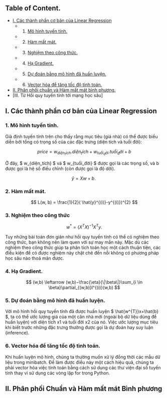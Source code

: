 
## Table of Content. 
- [I. Các thành phần cơ bản của Linear Regression]()
	- 1. [Mô hình tuyến tính.]()
	- 2. [Hàm mất mát.]()
	- 3. [Nghiệm theo công thức.]()
	- 4. [Hạ Gradient.]()
	- 5. [Dự đoán bằng mô hình đã huấn luyện.]()
	- 6. [Vector hóa để tăng tốc độ tình toán.]()
- [II. Phân phối chuẩn và Hàm mất mát bình phương.]()
- [III. Từ Hồi quy tuyến tính tới mạng học sâu]

## I. Các thành phần cơ bản của Linear Regression

### 1. Mô hình tuyến tính.

Giả định tuyến tính trên cho thấy rằng mục tiêu (giá nhà) có thể được biểu diễn bởi tổng có trọng số của các đặc trưng (diện tích và tuổi đời):

$$ 
price = w_{diện_tích}.diện_tích + w_{tuổi_đời}.tuổi_đời + b 
$$

Ở đây,  $ w_{diện_tích} $ và $ w_{tuổi_đời} $ được gọi là các trọng số, và  b  được gọi là hệ số điều chỉnh (còn được gọi là độ dời).

$$
 \hat{y}=Xw+b.\
$$

### 2. Hàm mất mát.

$$
L(w, b) = \frac{1}{2}( \hat{y}^{(i)}-y^{(i)})^{2} 
$$

### 3. Nghiệm theo công thức

$$ 
w^{*}=(X^{T}X)^{−1}X^{T}y. 
$$

Tuy những bài toán đơn giản như hồi quy tuyến tính có thể có nghiệm theo công thức, bạn không nên làm quen với sự may mắn này. Mặc dù các nghiệm theo công thức giúp ta phân tích toán học một cách thuận tiện, các điều kiện để có được nghiệm này chặt chẽ đến nỗi không có phương pháp học sâu nào thoả mãn được.

### 4. Hạ Gradient.

$$
(w,b) \leftarrow (w,b)−\frac{\eta}{\|\beta\|}\sum_{i \in \beta}\partial_{(w,b)}l^{(i)}(w,b) 
$$


### 5. Dự đoán bằng mô hình đã huấn luyện.

Với mô hình hồi quy tuyến tính đã được huấn luyện $ \hat{w^{T}}x+\hat{b} $, ta có thể ước lượng giá của một căn nhà mới (ngoài bộ dữ liệu dùng để huấn luyện) với diện tích  x1 và tuổi đời x2 của nó. Việc ước lượng mục tiêu khi biết trước những đặc trưng thường được gọi là dự đoán hay suy luận (inference).

### 6. Vector hóa để tăng tốc độ tình toán.

Khi huấn luyện mô hình, chúng ta thường muốn xử lý đồng thời các mẫu dữ liệu trong minibatch. Để làm được điều này một cách hiệu quả, chúng ta phải vector hóa việc tính toán bằng cách sử dụng các thư viện đại số tuyến tính thay vì sử dụng các vòng lặp for trong Python.

## II. Phân phối Chuẩn và Hàm mất mát Bình phương

